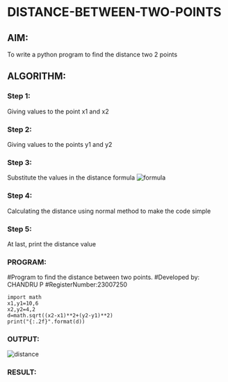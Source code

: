 # DISTANCE-BETWEEN-TWO-POINTS

## AIM:
To write a python program to find the distance two 2 points
## ALGORITHM:
### Step 1: 
Giving values to the point x1 and x2
### Step 2: 
Giving values to the points y1 and y2
### Step 3: 
Substitute the values in the distance formula  ![formula](/formula.JPG)
### Step 4: 
Calculating the distance using normal method to make the code simple
### Step 5: 
At last, print the distance value
### PROGRAM:
  #Program to find the distance between two points.
#Developed by: CHANDRU P
#RegisterNumber:23007250
```
import math
x1,y1=10,6
x2,y2=4,2
d=math.sqrt((x2-x1)**2+(y2-y1)**2)
print("{:.2f}".format(d))
```

### OUTPUT:
![distance](https://github.com/chandru174642/DISTANCE-BETWEEN-TWO-POINTS/assets/139841798/7df3dcfa-1539-484c-b635-b7cd3aa0069a)


### RESULT:

